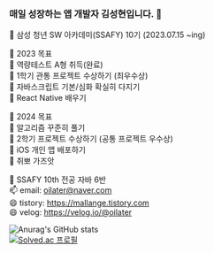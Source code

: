 ### 매일 성장하는 앱 개발자 김성현입니다. 👋

💬 삼성 청년 SW 아카데미(SSAFY) 10기 (2023.07.15 ~ing)<br>

💬 2023 목표 <br>
  🌱 역량테스트 A형 취득(완료) <br>
  🌱 1학기 관통 프로젝트 수상하기 (최우수상) <br>
  🌱 자바스크립트 기본/심화 확실히 다지기 <br>
  🌱 React Native 배우기 <br>

💬 2024 목표 <br>
  🌱 알고리즘 꾸준히 풀기 <br>
  🌱 2학기 프로젝트 수상하기 (공통 프로젝트 우수상) <br>
  🌱 iOS 개인 앱 배포하기 <br>
  🌱 취뽀 가즈앗 <br>

🔭 SSAFY 10th 전공 자바 6반 <br>
📫 email: oilater@naver.com <br>
😄 tistory: https://mallange.tistory.com <br>
😄 velog: https://velog.io/@oilater
<!--
**oilater/oilater** is a ✨ _special_ ✨ repository because its `README.md` (this file) appears on your GitHub profile.



- 
- 🌱 I’m currently learning ...
- 👯 I’m looking to collaborate on ...
- 🤔 I’m looking for help with ...
- 💬 Ask me about ...
- 📫 How to reach me: ...

- ⚡ Fun fact: ...
-->
![Anurag's GitHub stats](https://github-readme-stats.vercel.app/api?username=oilater&show_icons=true&theme=radical)
<br>
[![Solved.ac
프로필](http://mazassumnida.wtf/api/generate_badge?boj=oilater)](https://solved.ac/oilater)
